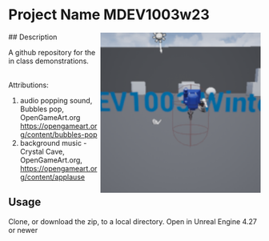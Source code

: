 # Project Name  MDEV1003w23
<img src="Saved/AutoScreenshot.png" width="320"  align="right" />
## Description

A github repository for the in class demonstrations.<br><br> 
 
Attributions: 
1. audio popping sound, Bubbles pop, OpenGameArt.org https://opengameart.org/content/bubbles-pop 
2. background music - Crystal Cave, OpenGameArt.org, https://opengameart.org/content/applause

## Usage
Clone, or download the zip, to a local directory. Open in Unreal Engine 4.27 or newer

